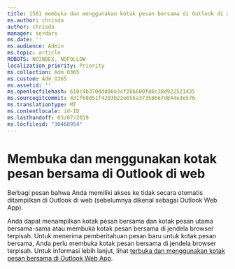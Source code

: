 ```yaml
---
title: 1581 membuka dan menggunakan kotak pesan bersama di Outlook di web
ms.author: chrisda
author: chrisda
manager: serdars
ms.date: ''
ms.audience: Admin
ms.topic: article
ROBOTS: NOINDEX, NOFOLLOW
localization_priority: Priority
ms.collection: Adm_O365
ms.custom: Adm_O365
ms.assetid: ''
ms.openlocfilehash: 610c4b370ddd06e3cf286600fd6c38d922521435
ms.sourcegitcommit: 431f60d51f4203b22e655a37358667d844e3e576
ms.translationtype: MT
ms.contentlocale: id-ID
ms.lasthandoff: 03/07/2019
ms.locfileid: "30468954"
---
```

# <a name="open-and-use-a-shared-mailbox-in-outlook-on-the-web"></a>Membuka dan menggunakan kotak pesan bersama di Outlook di web

Berbagi pesan bahwa Anda memiliki akses ke tidak secara otomatis ditampilkan di Outlook di web (sebelumnya dikenal sebagai Outlook Web App).

Anda dapat menampilkan kotak pesan bersama dan kotak pesan utama bersama-sama atau membuka kotak pesan bersama di jendela browser terpisah. Untuk menerima pemberitahuan pesan baru untuk kotak pesan bersama, Anda perlu membuka kotak pesan bersama di jendela browser terpisah. Untuk informasi lebih lanjut, lihat [terbuka dan menggunakan kotak pesan bersama di Outlook Web App](https://support.office.com/article/BC127866-42BE-4DE7-92AE-1EF2F787FD5C).